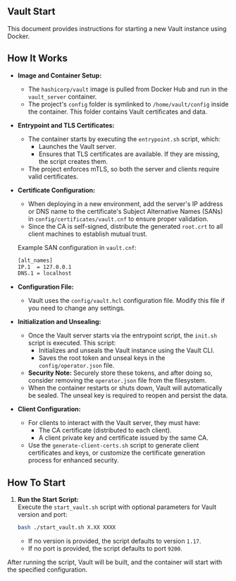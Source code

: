 ## Vault Start  
 
This document provides instructions for starting a new Vault instance using Docker.  
 
## How It Works  
 
- **Image and Container Setup:**  
  - The `hashicorp/vault` image is pulled from Docker Hub and run in the `vault_server` container.  
  - The project's `config` folder is symlinked to `/home/vault/config` inside the container. This folder contains Vault certificates and data.  
 
- **Entrypoint and TLS Certificates:**  
  - The container starts by executing the `entrypoint.sh` script, which:  
    - Launches the Vault server.  
    - Ensures that TLS certificates are available. If they are missing, the script creates them.  
  - The project enforces mTLS, so both the server and clients require valid certificates.  
 
- **Certificate Configuration:**  
  - When deploying in a new environment, add the server's IP address or DNS name to the certificate's Subject Alternative Names (SANs) in `config/certificates/vault.cnf` to ensure proper validation.  
  - Since the CA is self-signed, distribute the generated `root.crt` to all client machines to establish mutual trust.  
 
  Example SAN configuration in `vault.cnf`:  
  ```bash
  [alt_names]
  IP.1  = 127.0.0.1
  DNS.1 = localhost
  ```  
 
- **Configuration File:**  
  - Vault uses the `config/vault.hcl` configuration file. Modify this file if you need to change any settings.  
 
- **Initialization and Unsealing:**  
  - Once the Vault server starts via the entrypoint script, the `init.sh` script is executed. This script:  
    - Initializes and unseals the Vault instance using the Vault CLI.  
    - Saves the root token and unseal keys in the `config/operator.json` file.  
  - **Security Note:** Securely store these tokens, and after doing so, consider removing the `operator.json` file from the filesystem.  
  - When the container restarts or shuts down, Vault will automatically be sealed. The unseal key is required to reopen and persist the data.  
 
- **Client Configuration:**  
  - For clients to interact with the Vault server, they must have:  
    - The CA certificate (distributed to each client).  
    - A client private key and certificate issued by the same CA.  
  - Use the `generate-client-certs.sh` script to generate client certificates and keys, or customize the certificate generation process for enhanced security.  
 
## How To Start  
 
1. **Run the Start Script:**  
   Execute the `start_vault.sh` script with optional parameters for Vault version and port:  
   ```bash
   bash ./start_vault.sh X.XX XXXX
   ```  
   - If no version is provided, the script defaults to version `1.17`.  
   - If no port is provided, the script defaults to port `9200`.  
 
After running the script, Vault will be built, and the container will start with the specified configuration.